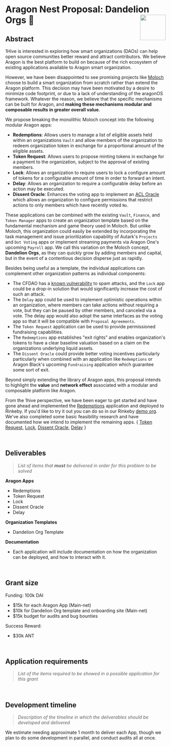 # Aragon Nest Proposal: Dandelion Orgs 🌼 <img align="right" src="https://github.com/1Hive/website/blob/master/website/static/img/bee.png" height="80px" />


## Abstract



1Hive is interested in exploring how smart organizations (DAOs) can help open source communities better reward and attract contributors. We believe Aragon is the best platform to build on because of the rich ecosystem of existing applications available to Aragon smart organization.

However, we have been disappointed to see promising projects like [Moloch](https://molochdao.com) choose to build a smart organization from scratch rather than extend the Aragon platform. This decision may have been motivated by a desire to minimize code footprint, or due to a lack of understanding of the aragonOS framework. Whatever the reason, we believe that the specific mechanisms can be built for Aragon, and **making these mechanisms modular and composable results in greater overall value**.

We propose breaking the monolithic Moloch concept into the following modular Aragon apps:

- **Redemptions**: Allows users to manage a list of eligible assets held within an organizations `Vault` and allow members of the organization to redeem organization token in exchange for a proportional amount of the eligible assets.
- **Token Request**: Allows users to propose minting tokens in exchange for a payment to the organization, subject to the approval of existing members.
- **Lock**: Allows an organization to require users to lock a configure amount of tokens for a configurable amount of time in order to forward an intent.
- **Delay**: Allows an organization to require a configurable delay before an action may be executed.
- **Dissent Oracle**: Enhances the voting app to implement an [ACL Oracle](https://hack.aragon.org/docs/acl_IACLOracle) which allows an organization to configure permissions that restrict actions to only members which have recently voted `No`.  

These applications can be combined with the existing `Vault`, `Finance`, and `Token Manager` apps to create an organization template based on the fundamental mechanism and game theory used in Moloch. But unlike Moloch, this organization could easily be extended by incorporating the task management and issue prioritization capability of Autark's `Projects` and `Dot Voting` apps or implement streaming payments via Aragon One's upcoming `Payroll` app. We call this variation on the Moloch concept, **Dandelion Orgs**, as they can quickly grow by adding members and capital, but in the event of a contentious decision disperse just as rapidly.

Besides being useful as a template, the individual applications can complement other organization patterns as individual components:

- The CFDAO has a [known vulnerability](https://forum.aragon.org/t/agp-discussion-community-funding-dao/418/21) to spam attacks, and the `Lock` app could be a drop-in solution that would significantly increase the cost of such an attack.
- The `Delay` app could be used to implement optimistic operations within an organization, where members can take actions without requiring a vote, but they can be paused by other members, and canceled via a vote. The delay app would also adopt the same interfaces as the voting app so that it will be compatible with `Proposal Agreements`.
- The `Token Request` application can be used to provide permissioned fundraising capabilities.
- The `Redemptions` app establishes "exit rights" and enables organization's tokens to have a clear baseline valuation based on a claim on the organizations underlying liquid assets.
- The `Dissent Oracle` could provide better voting incentives particularly particularly when combined with an application like `Redemptions` or Aragon Black's upcoming `Fundraising` application which guarantee some sort of exit.   

Beyond simply extending the library of Aragon apps, this proposal intends to highlight the **value** and **network effect** associated with a modular and composable platform like Aragon.

From the 1hive perspective, we have been eager to get started and have gone ahead and implemented the [Redemptions](https://github.com/1Hive/redemptions-app) application and deployed to Rinkeby. If you'd like to try it out you can do so in our Rinkeby [demo org](https://rinkeby.aragon.org/#/tryredemptions/0x18a9713625256548670ad979d51a6b9fad5b6c45). We've also completed some basic feasibility research and have documented how we intend to implement the remaining apps. { [Token Request](https://github.com/1Hive/token-request-app), [Lock](https://github.com/1Hive/lock-app), [Dissent Oracle](https://github.com/1Hive/dissent-voting-app), [Delay](https://github.com/1Hive/delay-app) }

<br>

## Deliverables

> _List of items that **must** be delivered in order for this problem to be solved_

**Aragon Apps**
- Redemptions
- Token Request
- Lock
- Dissent Oracle
- Delay

**Organization Templates**
- Dandelion Org Template

**Documentation**
- Each application will include documentation on how the organization can be deployed, and how to interact with it.

<br>

## Grant size

Funding: 100k DAI
- $15k for each Aragon App (Main-net)
- $10k for Dandelion Org template and onboarding site (Main-net)
- $15k budget for audits and bug bounties

Success Reward:
- $30k ANT

<br>

## Application requirements
> _List of the items required to be showed in a possible application for this grant_

<br>

## Development timeline
> _Description of the timeline in which the deliverables should be developed and delivered_

We estimate needing approximate 1 month to deliver each App, though we plan to do some development in parallel, and conduct audits all at once.

<br>
